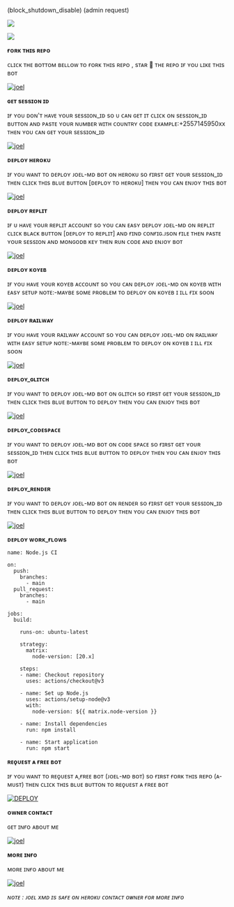 (block_shutdown_disable)
(admin request)


<a><img src='https://i.imgur.com/LyHic3i.gif'/></a>



<img align="center" height="auto"
src="https://cardivo.vercel.app/api?name=JOEL%20MD%20V5&description=🥂THE%20WORLD%20BEST%20WHATSAPP%20BOT%★%20CREATED%20BY%20JOEL%20TECH%20432%20KING%20OF%20KINGS%20OWNER%20OF%20JOEL%20MD%20WA%20BOT♥️&image=https://files.catbox.moe/3czn61.jpg?v=4&backgroundColor=%23ecf0f1&github=joeljamestech&pattern=leaf&colorPattern=%23eaeaea"/>








**ғᴏʀᴋ ᴛʜɪs ʀᴇᴘᴏ**





ᴄʟɪᴄᴋ ᴛʜᴇ ʙᴏᴛᴛᴏᴍ ʙᴇʟʟᴏᴡ ᴛᴏ ғᴏʀᴋ ᴛʜɪs ʀᴇᴘᴏ , sᴛᴀʀ 🌟 ᴛʜᴇ ʀᴇᴘᴏ ɪғ ʏᴏᴜ ʟɪᴋᴇ ᴛʜɪs ʙᴏᴛ



<a href='https://github.com/joeljamestech2/JOEL-XMD/fork' target="_blank"><img alt='joel' src='https://img.shields.io/badge/FORK REPO-h?color=navy&style=for-the-badge&logo=visualstudiocode'/></a></p>



**ɢᴇᴛ sᴇssɪᴏɴ ɪᴅ**







ɪғ ʏᴏᴜ ᴅᴏɴ'ᴛ ʜᴀᴠᴇ ʏᴏᴜʀ sᴇssɪᴏɴ_ɪᴅ sᴏ ᴜ ᴄᴀɴ ɢᴇᴛ ɪᴛ ᴄʟɪᴄᴋ ᴏɴ sᴇssɪᴏɴ_ɪᴅ ʙᴜᴛᴛᴏɴ ᴀɴᴅ ᴘᴀsᴛᴇ ʏᴏᴜʀ ɴᴜᴍʙᴇʀ ᴡɪᴛʜ ᴄᴏᴜɴᴛʀʏ ᴄᴏᴅᴇ ᴇxᴀᴍᴘʟᴇ:+2557145950xx ᴛʜᴇɴ ʏᴏᴜ ᴄᴀɴ ɢᴇᴛ ʏᴏᴜʀ sᴇssɪᴏɴ_ɪᴅ




<a href='https://session-site-navy.vercel.app' target="_blank"><img alt='joel' src='https://img.shields.io/badge/PAIR CODE-h?color=navy&style=for-the-badge&logo=visualstudiocode'/></a></p>


 
**ᴅᴇᴘʟᴏʏ ʜᴇʀᴏᴋᴜ**






ɪғ ʏᴏᴜ ᴡᴀɴᴛ ᴛᴏ ᴅᴇᴘʟᴏʏ ᴊᴏᴇʟ-ᴍᴅ ʙᴏᴛ ᴏɴ ʜᴇʀᴏᴋᴜ sᴏ ғɪʀsᴛ ɢᴇᴛ ʏᴏᴜʀ sᴇssɪᴏɴ_ɪᴅ ᴛʜᴇɴ ᴄʟɪᴄᴋ ᴛʜɪs ʙʟᴜᴇ ʙᴜᴛᴛᴏɴ [ᴅᴇᴘʟᴏʏ ᴛᴏ ʜᴇʀᴏᴋᴜ] ᴛʜᴇɴ ʏᴏᴜ ᴄᴀɴ ᴇɴᴊᴏʏ ᴛʜɪs ʙᴏᴛ

 

<a href='https://deploy-your-own-bot.netlify.app' target="_blank"><img alt='joel' src='https://img.shields.io/badge/HEROKU-h?color=navy&style=for-the-badge&logo=visualstudiocode'/></a></p>



**ᴅᴇᴘʟᴏʏ ʀᴇᴘʟɪᴛ**







ɪғ ᴜ ʜᴀᴠᴇ ʏᴏᴜʀ ʀᴇᴘʟɪᴛ ᴀᴄᴄᴏᴜɴᴛ sᴏ ʏᴏᴜ ᴄᴀɴ ᴇᴀsʏ ᴅᴇᴘʟᴏʏ ᴊᴏᴇʟ-ᴍᴅ ᴏɴ ʀᴇᴘʟɪᴛ ᴄʟɪᴄᴋ ʙʟᴀᴄᴋ ʙᴜᴛᴛᴏɴ [ᴅᴇᴘʟᴏʏ ᴛᴏ ʀᴇᴘʟɪᴛ] ᴀɴᴅ ғɪɴᴅ ᴄᴏɴғɪɢ.ᴊsᴏɴ ғɪʟᴇ ᴛʜᴇɴ ᴘᴀsᴛᴇ ʏᴏᴜʀ sᴇssɪᴏɴ ᴀɴᴅ ᴍᴏɴɢᴏᴅʙ ᴋᴇʏ ᴛʜᴇɴ ʀᴜɴ ᴄᴏᴅᴇ ᴀɴᴅ ᴇɴᴊᴏʏ ʙᴏᴛ




<a href='https://deploy-your-own-bot.netlify.app' target="_blank"><img alt='joel' src='https://img.shields.io/badge/REPLIT-h?color=navy&style=for-the-badge&logo=visualstudiocode'/></a></p>



**ᴅᴇᴘʟᴏʏ ᴋᴏʏᴇʙ**







ɪғ ʏᴏᴜ ʜᴀᴠᴇ ʏᴏᴜʀ ᴋᴏʏᴇʙ ᴀᴄᴄᴏᴜɴᴛ sᴏ ʏᴏᴜ ᴄᴀɴ ᴅᴇᴘʟᴏʏ ᴊᴏᴇʟ-ᴍᴅ ᴏɴ ᴋᴏʏᴇʙ ᴡɪᴛʜ ᴇᴀsʏ sᴇᴛᴜᴘ ɴᴏᴛᴇ:-ᴍᴀʏʙᴇ sᴏᴍᴇ ᴘʀᴏʙʟᴇᴍ ᴛᴏ ᴅᴇᴘʟᴏʏ ᴏɴ ᴋᴏʏᴇʙ ɪ ɪʟʟ ғɪx sᴏᴏɴ 



<a href='https://deploy-your-own-bot.netlify.app' target="_blank"><img alt='joel' src='https://img.shields.io/badge/KOYEB-h?color=navy&style=for-the-badge&logo=visualstudiocode'/></a></p>


**ᴅᴇᴘʟᴏʏ ʀᴀɪʟᴡᴀʏ**






ɪғ ʏᴏᴜ ʜᴀᴠᴇ ʏᴏᴜʀ ʀᴀɪʟᴡᴀʏ ᴀᴄᴄᴏᴜɴᴛ sᴏ ʏᴏᴜ ᴄᴀɴ ᴅᴇᴘʟᴏʏ ᴊᴏᴇʟ-ᴍᴅ ᴏɴ ʀᴀɪʟᴡᴀʏ ᴡɪᴛʜ ᴇᴀsʏ sᴇᴛᴜᴘ ɴᴏᴛᴇ:-ᴍᴀʏʙᴇ sᴏᴍᴇ ᴘʀᴏʙʟᴇᴍ ᴛᴏ ᴅᴇᴘʟᴏʏ ᴏɴ ᴋᴏʏᴇʙ ɪ ɪʟʟ ғɪx sᴏᴏɴ


<a href='https://deploy-your-own-bot.netlify.app' target="_blank"><img alt='joel' src='https://img.shields.io/badge/RAILWAY-h?color=navy&style=for-the-badge&logo=visualstudiocode'/></a></p>


**ᴅᴇᴘʟᴏʏ_ɢʟɪᴛᴄʜ** 







ɪғ ʏᴏᴜ ᴡᴀɴᴛ ᴛᴏ ᴅᴇᴘʟᴏʏ ᴊᴏᴇʟ-ᴍᴅ ʙᴏᴛ ᴏɴ ɢʟɪᴛᴄʜ sᴏ ғɪʀsᴛ ɢᴇᴛ ʏᴏᴜʀ sᴇssɪᴏɴ_ɪᴅ ᴛʜᴇɴ ᴄʟɪᴄᴋ ᴛʜɪs ʙʟᴜᴇ ʙᴜᴛᴛᴏɴ ᴛᴏ ᴅᴇᴘʟᴏʏ ᴛʜᴇɴ ʏᴏᴜ ᴄᴀɴ ᴇɴᴊᴏʏ ᴛʜɪs ʙᴏᴛ



<a href='https://deploy-your-own-bot.netlify.app' target="_blank"><img alt='joel' src='https://img.shields.io/badge/GLITCH-h?color=navy&style=for-the-badge&logo=visualstudiocode'/></a></p>




**ᴅᴇᴘʟᴏʏ_ᴄᴏᴅᴇsᴘᴀᴄᴇ**






ɪғ ʏᴏᴜ ᴡᴀɴᴛ ᴛᴏ ᴅᴇᴘʟᴏʏ ᴊᴏᴇʟ-ᴍᴅ ʙᴏᴛ ᴏɴ ᴄᴏᴅᴇ sᴘᴀᴄᴇ sᴏ ғɪʀsᴛ ɢᴇᴛ ʏᴏᴜʀ sᴇssɪᴏɴ_ɪᴅ ᴛʜᴇɴ ᴄʟɪᴄᴋ ᴛʜɪs ʙʟᴜᴇ ʙᴜᴛᴛᴏɴ ᴛᴏ ᴅᴇᴘʟᴏʏ ᴛʜᴇɴ ʏᴏᴜ ᴄᴀɴ ᴇɴᴊᴏʏ ᴛʜɪs ʙᴏᴛ


<a href='https://deploy-your-own-bot.netlify.app' target="_blank"><img alt='joel' src='https://img.shields.io/badge/CDSPACE-h?color=navy&style=for-the-badge&logo=visualstudiocode'/></a></p>



**ᴅᴇᴘʟᴏʏ_ʀᴇɴᴅᴇʀ**







ɪғ ʏᴏᴜ ᴡᴀɴᴛ ᴛᴏ ᴅᴇᴘʟᴏʏ ᴊᴏᴇʟ-ᴍᴅ ʙᴏᴛ ᴏɴ ʀᴇɴᴅᴇʀ sᴏ ғɪʀsᴛ ɢᴇᴛ ʏᴏᴜʀ sᴇssɪᴏɴ_ɪᴅ ᴛʜᴇɴ ᴄʟɪᴄᴋ ᴛʜɪs ʙʟᴜᴇ ʙᴜᴛᴛᴏɴ ᴛᴏ ᴅᴇᴘʟᴏʏ ᴛʜᴇɴ ʏᴏᴜ ᴄᴀɴ ᴇɴᴊᴏʏ ᴛʜɪs ʙᴏᴛ


<a href='https://deploy-your-own-bot.netlify.app' target="_blank"><img alt='joel' src='https://img.shields.io/badge/RENDER-h?color=navy&style=for-the-badge&logo=visualstudiocode'/></a></p>





**ᴅᴇᴘʟᴏʏ ᴡᴏʀᴋ_ғʟᴏᴡs**








```
name: Node.js CI

on:
  push:
    branches:
      - main
  pull_request:
    branches:
      - main

jobs:
  build:

    runs-on: ubuntu-latest

    strategy:
      matrix:
        node-version: [20.x]

    steps:
    - name: Checkout repository
      uses: actions/checkout@v3

    - name: Set up Node.js
      uses: actions/setup-node@v3
      with:
        node-version: ${{ matrix.node-version }}

    - name: Install dependencies
      run: npm install

    - name: Start application
      run: npm start

```




**ʀᴇǫᴜᴇsᴛ ᴀ ғʀᴇᴇ ʙᴏᴛ**

ɪғ ʏᴏᴜ ᴡᴀɴᴛ ᴛᴏ ʀᴇǫᴜᴇsᴛ ᴀ,ғʀᴇᴇ ʙᴏᴛ (ᴊᴏᴇʟ-ᴍᴅ ʙᴏᴛ)  sᴏ ғɪʀsᴛ ғᴏʀᴋ ᴛʜɪs ʀᴇᴘᴏ (ᴀ-ᴍᴜsᴛ)  ᴛʜᴇɴ ᴄʟɪᴄᴋ ᴛʜɪs ʙʟᴜᴇ ʙᴜᴛᴛᴏɴ ᴛᴏ ʀᴇǫᴜᴇsᴛ ᴀ ғʀᴇᴇ ʙᴏᴛ


<a href='https://requesting-bot.vercel.app' target="_blank"><img alt='DEPLOY' src='https://img.shields.io/badge/FREE BOT-h?color=navy&style=for-the-badge&logo=visualstudiocode'/></a></p>




 **ᴏᴡɴᴇʀ  ᴄᴏɴᴛᴀᴄᴛ**




ɢᴇᴛ ɪɴғᴏ ᴀʙᴏᴜᴛ ᴍᴇ




<a href='https://joeljamestech.netlify.app' target="_blank"><img alt='joel' src='https://img.shields.io/badge/CONTACT ME-h?color=navy&style=for-the-badge&logo=visualstudiocode'/></a></p>




**ᴍᴏʀᴇ ɪɴғᴏ**




ᴍᴏʀᴇ ɪɴғᴏ ᴀʙᴏᴜᴛ ᴍᴇ



<a href='https://my-users-livid.vercel.app/' target="_blank"><img alt='joel' src='https://img.shields.io/badge/MORE INFO-h?color=navy&style=for-the-badge&logo=visualstudiocode'/></a></p>




















*ɴᴏᴛᴇ : ᴊᴏᴇʟ xᴍᴅ ɪs sᴀғᴇ ᴏɴ ʜᴇʀᴏᴋᴜ ᴄᴏɴᴛᴀᴄᴛ ᴏᴡɴᴇʀ ғᴏʀ ᴍᴏʀᴇ ɪɴғᴏ*
